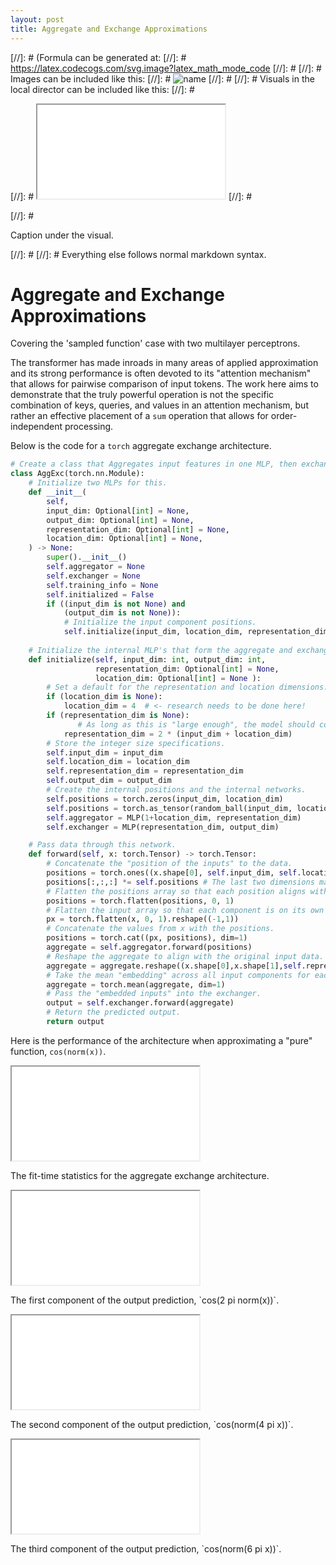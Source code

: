 ```yaml
---
layout: post
title: Aggregate and Exchange Approximations
---
```


[//]: # (Formula can be generated at:
[//]: #   https://latex.codecogs.com/svg.image?latex_math_mode_code
[//]: # 
[//]: # Images can be included like this:
[//]: #   <img class="formula" src="./local-file.svg" title="name"/>
[//]: # 
[//]: # Visuals in the local director can be included like this:
[//]: #   <p class="visual">
[//]: #   <iframe src="./local-file.html">
[//]: #   </iframe>
[//]: #   </p>
[//]: #   <p class="caption">Caption under the visual.</p>
[//]: # 
[//]: # Everything else follows normal markdown syntax.


# Aggregate and Exchange Approximations
<p class="caption">Covering the 'sampled function' case with two multilayer perceptrons.</p>


The transformer has made inroads in many areas of applied approximation and its strong performance is often devoted to its "attention mechanism" that allows for pairwise comparison of input tokens. The work here aims to demonstrate that the truly powerful operation is not the specific combination of keys, queries, and values in an attention mechanism, but rather an effective placement of a `sum` operation that allows for order-independent processing.


Below is the code for a `torch` aggregate exchange architecture.


```python
# Create a class that Aggregates input features in one MLP, then exchanges them in another MLP.
class AggExc(torch.nn.Module):
    # Initialize two MLPs for this.
    def __init__(
        self,
        input_dim: Optional[int] = None,
        output_dim: Optional[int] = None,
        representation_dim: Optional[int] = None,
        location_dim: Optional[int] = None,
    ) -> None:
        super().__init__()
        self.aggregator = None
        self.exchanger = None
        self.training_info = None
        self.initialized = False
        if ((input_dim is not None) and 
            (output_dim is not None)):
            # Initialize the input component positions.
            self.initialize(input_dim, location_dim, representation_dim, output_dim)
    
    # Initialize the internal MLP's that form the aggregate and exchange operations.
    def initialize(self, input_dim: int, output_dim: int,
                   representation_dim: Optional[int] = None,
                   location_dim: Optional[int] = None ):
        # Set a default for the representation and location dimensions.
        if (location_dim is None):
            location_dim = 4  # <- research needs to be done here!
        if (representation_dim is None):
		  	   # As long as this is "large enough", the model should converge.
            representation_dim = 2 * (input_dim + location_dim)
        # Store the integer size specifications.
        self.input_dim = input_dim
        self.location_dim = location_dim
        self.representation_dim = representation_dim
        self.output_dim = output_dim
        # Create the internal positions and the internal networks.
        self.positions = torch.zeros(input_dim, location_dim)
        self.positions = torch.as_tensor(random_ball(input_dim, location_dim, inside=False))
        self.aggregator = MLP(1+location_dim, representation_dim)
        self.exchanger = MLP(representation_dim, output_dim)

    # Pass data through this network.
    def forward(self, x: torch.Tensor) -> torch.Tensor:
        # Concatenate the "position of the inputs" to the data.
        positions = torch.ones((x.shape[0], self.input_dim, self.location_dim))
        positions[:,:,:] *= self.positions # The last two dimensions match.
        # Flatten the positions array so that each position aligns with 1 component of an input.
        positions = torch.flatten(positions, 0, 1)
        # Flatten the input array so that each component is on its own row.
        px = torch.flatten(x, 0, 1).reshape((-1,1))
        # Concatenate the values from x with the positions.
        positions = torch.cat((px, positions), dim=1)
        aggregate = self.aggregator.forward(positions)
        # Reshape the aggregate to align with the original input data.
        aggregate = aggregate.reshape((x.shape[0],x.shape[1],self.representation_dim))
        # Take the mean "embedding" across all input components for each point.
        aggregate = torch.mean(aggregate, dim=1)
        # Pass the "embedded inputs" into the exchanger.
        output = self.exchanger.forward(aggregate)
        # Return the predicted output.
        return output
```


Here is the performance of the architecture when approximating a "pure" function, `cos(norm(x))`.


<p class="visual">
<iframe src="./agg_exc_training.html">
</iframe>
</p>
<p class="caption">The fit-time statistics for the aggregate exchange architecture.</p>


<p class="visual">
<iframe src="./agg_exc_out-1.html">
</iframe>
</p>
<p class="caption">The first component of the output prediction, `cos(2 pi norm(x))`.</p>


<p class="visual">
<iframe src="./agg_exc_out-2.html">
</iframe>
</p>
<p class="caption">The second component of the output prediction, `cos(norm(4 pi x))`.</p>


<p class="visual">
<iframe src="./agg_exc_out-3.html">
</iframe>
</p>
<p class="caption">The third component of the output prediction, `cos(norm(6 pi x))`.</p>
